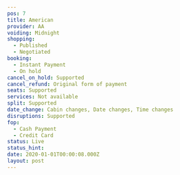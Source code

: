 ```yaml
---
pos: 7
title: American
provider: AA
voiding: Midnight
shopping: 
  - Published
  - Negotiated
booking:
  - Instant Payment
  - On hold
cancel_on_hold: Supported
cancel_refund: Original form of payment
seats: Supported
services: Not available
split: Supported
date_change: Cabin changes, Date changes, Time changes
disruptions: Supported
fop:
  - Cash Payment
  - Credit Card
status: Live
status_hint: 
date: 2020-01-01T00:00:08.000Z
layout: post
---
```

